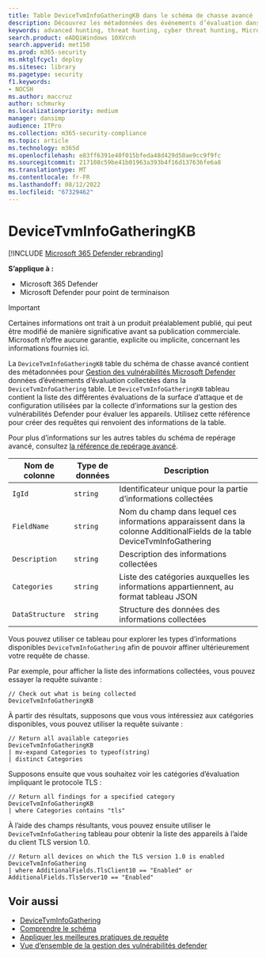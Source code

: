 ```yaml
---
title: Table DeviceTvmInfoGatheringKB dans le schéma de chasse avancé
description: Découvrez les métadonnées des événements d’évaluation dans la table DeviceTvmInfoGathering du schéma de chasse avancé.
keywords: advanced hunting, threat hunting, cyber threat hunting, Microsoft 365 Defender, microsoft 365, m365, search, query, telemetry, schema reference, kusto, table, column, data type, description, threat & vulnerability management, TVM, device management, software, inventory, vulnerabilities, CVE ID, OS DeviceTvmSoftwareInventoryVulnerabilities, MDVM
search.product: eADQiWindows 10XVcnh
search.appverid: met150
ms.prod: m365-security
ms.mktglfcycl: deploy
ms.sitesec: library
ms.pagetype: security
f1.keywords:
- NOCSH
ms.author: maccruz
author: schmurky
ms.localizationpriority: medium
manager: dansimp
audience: ITPro
ms.collection: m365-security-compliance
ms.topic: article
ms.technology: m365d
ms.openlocfilehash: e83ff6391e40f015bfeda48d429d50ae9cc9f9fc
ms.sourcegitcommit: 217108c59be41b01963a393b4f16d137636fe6a8
ms.translationtype: MT
ms.contentlocale: fr-FR
ms.lasthandoff: 08/12/2022
ms.locfileid: "67329462"
---
```

# <a name="devicetvminfogatheringkb"></a>DeviceTvmInfoGatheringKB

[!INCLUDE [Microsoft 365 Defender rebranding](../includes/microsoft-defender.md)]


**S’applique à :**
- Microsoft 365 Defender
- Microsoft Defender pour point de terminaison

> [!IMPORTANT]
> Certaines informations ont trait à un produit préalablement publié, qui peut être modifié de manière significative avant sa publication commerciale. Microsoft n’offre aucune garantie, explicite ou implicite, concernant les informations fournies ici.

La `DeviceTvmInfoGatheringKB` table du schéma de chasse avancé contient des métadonnées pour [Gestion des vulnérabilités Microsoft Defender](/microsoft-365/security/defender-vulnerability-management/defender-vulnerability-management) données d’événements d’évaluation collectées dans la `DeviceTvmInfoGathering` table. Le `DeviceTvmInfoGatheringKB` tableau contient la liste des différentes évaluations de la surface d’attaque et de configuration utilisées par la collecte d’informations sur la gestion des vulnérabilités Defender pour évaluer les appareils. Utilisez cette référence pour créer des requêtes qui renvoient des informations de la table.

Pour plus d’informations sur les autres tables du schéma de repérage avancé, consultez [la référence de repérage avancé](advanced-hunting-schema-tables.md).

| Nom de colonne | Type de données | Description |
|-------------|-----------|-------------|
| `IgId` | `string` | Identificateur unique pour la partie d’informations collectées |
| `FieldName` | `string` | Nom du champ dans lequel ces informations apparaissent dans la colonne AdditionalFields de la table DeviceTvmInfoGathering |
| `Description` | `string` | Description des informations collectées |
| `Categories` | `string` | Liste des catégories auxquelles les informations appartiennent, au format tableau JSON  |
| `DataStructure` | `string` | Structure des données des informations collectées  |

Vous pouvez utiliser ce tableau pour explorer les types d’informations disponibles `DeviceTvmInfoGathering` afin de pouvoir affiner ultérieurement votre requête de chasse.

Par exemple, pour afficher la liste des informations collectées, vous pouvez essayer la requête suivante :

```kusto
// Check out what is being collected 
DeviceTvmInfoGatheringKB  
```

À partir des résultats, supposons que vous vous intéressiez aux catégories disponibles, vous pouvez utiliser la requête suivante :

```kusto
// Return all available categories 
DeviceTvmInfoGatheringKB 
| mv-expand Categories to typeof(string) 
| distinct Categories 
```

Supposons ensuite que vous souhaitez voir les catégories d’évaluation impliquant le protocole TLS :

```kusto
// Return all findings for a specified category 
DeviceTvmInfoGatheringKB 
| where Categories contains "tls" 
```

À l’aide des champs résultants, vous pouvez ensuite utiliser le `DeviceTvmInfoGathering` tableau pour obtenir la liste des appareils à l’aide du client TLS version 1.0.

```kusto
// Return all devices on which the TLS version 1.0 is enabled 
DeviceTvmInfoGathering 
| where AdditionalFields.TlsClient10 == "Enabled" or AdditionalFields.TlsServer10 == "Enabled" 
```

## <a name="related-topics"></a>Voir aussi

- [DeviceTvmInfoGathering](advanced-hunting-devicetvminfogathering-table.md)
- [Comprendre le schéma](advanced-hunting-schema-tables.md)
- [Appliquer les meilleures pratiques de requête](advanced-hunting-best-practices.md)
- [Vue d’ensemble de la gestion des vulnérabilités defender](/windows/security/threat-protection/microsoft-defender-atp/next-gen-threat-and-vuln-mgt)
